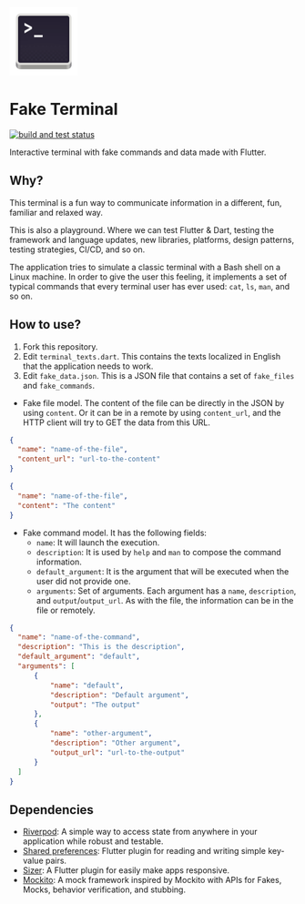 <p>
  <a href="https://faketerminal.nfdz.io">
    <img src="dev/terminal_icon.png?raw=true" alt="Fake Terminal" width="120" height="120"/>
  </a>
</p>

# Fake Terminal

<p align="left">
  <a href="https://github.com/nfdz/FakeTerminal/actions/workflows/ci.yml">
    <img alt="build and test status" src="https://github.com/nfdz/FakeTerminal/actions/workflows/ci.yml/badge.svg">
  </a>
</p>

Interactive terminal with fake commands and data made with Flutter.

## Why?

This terminal is a fun way to communicate information in a different, fun, familiar and relaxed way.

This is also a playground. Where we can test Flutter & Dart, testing the framework and language updates, new libraries, platforms, design patterns, testing strategies, CI/CD, and so on.

The application tries to simulate a classic terminal with a Bash shell on a Linux machine. In order to give the user this feeling, it implements a set of typical commands that every terminal user has ever used: `cat`, `ls`, `man`, and so on.

## How to use?

1. Fork this repository.
2. Edit `terminal_texts.dart`. This contains the texts localized in English that the application needs to work.
3. Edit `fake_data.json`. This is a JSON file that contains a set of `fake_files` and `fake_commands`.
  - Fake file model. The content of the file can be directly in the JSON by using `content`. 
  Or it can be in a remote by using `content_url`, and the HTTP client will try to GET the data from this URL.
```json
{
  "name": "name-of-the-file",
  "content_url": "url-to-the-content"
}
```
```json
{
  "name": "name-of-the-file",
  "content": "The content"
}
```
  - Fake command model. It has the following fields:
    - `name`: It will launch the execution.
    - `description`: It is used by `help` and `man` to compose the command information.
    - `default_argument`: It is the argument that will be executed when the user did not provide one.
    - `arguments`: Set of arguments. Each argument has a `name`, `description`, and `output`/`output_url`. As with the file, the information can be in the file or remotely.

```json
{
  "name": "name-of-the-command",
  "description": "This is the description",
  "default_argument": "default",
  "arguments": [
      {
          "name": "default",
          "description": "Default argument",
          "output": "The output"
      },
      {
          "name": "other-argument",
          "description": "Other argument",
          "output_url": "url-to-the-output"
      }
  ]
}
```

## Dependencies

- <a href="https://github.com/rrousselGit/river_pod" target="_blank">Riverpod</a>: A simple way to access state from anywhere in your application while robust and testable.
- <a href="https://github.com/flutter/plugins/tree/master/packages/shared_preferences/shared_preferences" target="_blank">Shared preferences</a>: Flutter plugin for reading and writing simple key-value pairs.
- <a href="https://github.com/TechnoUrmish/Sizer" target="_blank">Sizer</a>: A Flutter plugin for easily make apps responsive.
- <a href="https://github.com/dart-lang/mockito" target="_blank">Mockito</a>: A mock framework inspired by Mockito with APIs for Fakes, Mocks, behavior verification, and stubbing.
